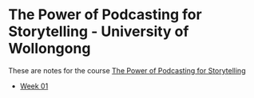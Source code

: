 # The Power of Podcasting for Storytelling - University of Wollongong

These are notes for the course [The Power of Podcasting for Storytelling][pod]

- [Week 01](./week01.html)

[pod]:https://www.futurelearn.com/courses/podcasting
